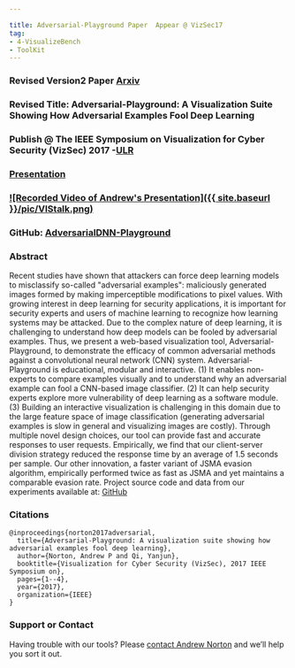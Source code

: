 ```yaml
---

title: Adversarial-Playground Paper  Appear @ VizSec17  
tag:
- 4-VisualizeBench
- ToolKit
---
```


<a name="play"></a>


### Revised Version2 Paper [Arxiv](http://arxiv.org/abs/1708.00807)

### Revised Title: Adversarial-Playground: A Visualization Suite Showing How Adversarial Examples Fool Deep Learning

### Publish @ The IEEE Symposium on Visualization for Cyber Security (VizSec) 2017 -[ULR](http://ieeexplore.ieee.org/document/8062202/)

### [Presentation](https://github.com/QData/AdversarialDNN-Playground/blob/master/presentation.pdf)

### [![Recorded Video of Andrew's Presentation]({{ site.baseurl }}/pic/VIStalk.png)](https://vimeo.com/242155607)

### GitHub: [AdversarialDNN-Playground](https://github.com/QData/AdversarialDNN-Playground)

### Abstract

Recent studies have shown that attackers can force deep learning models to
misclassify so-called "adversarial examples": maliciously generated images
formed by making imperceptible modifications to pixel values. With growing
interest in deep learning for security applications, it is important for
security experts and users of machine learning to recognize how learning
systems may be attacked. Due to the complex nature of deep learning, it is
challenging to understand how deep models can be fooled by adversarial
examples. Thus, we present a web-based visualization tool,
Adversarial-Playground, to demonstrate the efficacy of common adversarial
methods against a convolutional neural network (CNN) system.
Adversarial-Playground is educational, modular and interactive. (1) It enables
non-experts to compare examples visually and to understand why an adversarial
example can fool a CNN-based image classifier. (2) It can help security experts
explore more vulnerability of deep learning as a software module. (3) Building
an interactive visualization is challenging in this domain due to the large
feature space of image classification (generating adversarial examples is slow
in general and visualizing images are costly). Through multiple novel design
choices, our tool can provide fast and accurate responses to user requests.
Empirically, we find that our client-server division strategy reduced the
response time by an average of 1.5 seconds per sample. Our other innovation, a
faster variant of JSMA evasion algorithm, empirically performed twice as fast
as JSMA and yet maintains a comparable evasion rate.
  Project source code and data from our experiments available at:
  [GitHub](https://github.com/QData/AdversarialDNN-Playground)  


### Citations

```
@inproceedings{norton2017adversarial,
  title={Adversarial-Playground: A visualization suite showing how adversarial examples fool deep learning},
  author={Norton, Andrew P and Qi, Yanjun},
  booktitle={Visualization for Cyber Security (VizSec), 2017 IEEE Symposium on},
  pages={1--4},
  year={2017},
  organization={IEEE}
}
```


### Support or Contact

Having trouble with our tools? Please [contact Andrew Norton](mailto:apn4za@virginia.edu) and we’ll help you sort it out.

